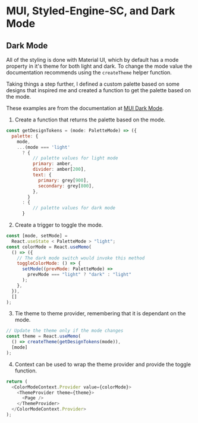 # MUI, Styled-Engine-SC, and Dark Mode

## Dark Mode

All of the styling is done with Material UI, which by default has a mode property in it's theme for both light and dark. To change the mode value the documentation recommends using the `createTheme` helper function.

Taking things a step further, I defined a custom palette based on some designs that inspired me and created a function to get the palette based on the mode.

These examples are from the documentation at [MUI Dark Mode](https://mui.com/customization/dark-mode/#main-content).

1. Create a function that returns the palette based on the mode.

```javascript
const getDesignTokens = (mode: PaletteMode) => ({
  palette: {
    mode,
    ...(mode === 'light'
      ? {
          // palette values for light mode
          primary: amber,
          divider: amber[200],
          text: {
            primary: grey[900],
            secondary: grey[800],
          },
        }
      : {
          // palette values for dark mode
      }
```

2. Create a trigger to toggle the mode.

```javascript
const [mode, setMode] =
  React.useState < PaletteMode > "light";
const colorMode = React.useMemo(
  () => ({
    // The dark mode switch would invoke this method
    toggleColorMode: () => {
      setMode((prevMode: PaletteMode) =>
        prevMode === "light" ? "dark" : "light"
      );
    },
  }),
  []
);
```

3. Tie theme to theme provider, remembering that it is dependant on the mode.

```javascript
// Update the theme only if the mode changes
const theme = React.useMemo(
  () => createTheme(getDesignTokens(mode)),
  [mode]
);
```

4. Context can be used to wrap the theme provider and provide the toggle function.

```javascript
return (
  <ColorModeContext.Provider value={colorMode}>
    <ThemeProvider theme={theme}>
      <Page />
    </ThemeProvider>
  </ColorModeContext.Provider>
);
```

